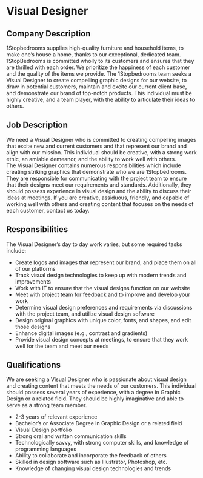 # Visual Designer

## Company Description
1Stopbedrooms supplies high-quality furniture and household items, to make one’s house a home, thanks to our exceptional, dedicated team. 1StopBedrooms is committed wholly to its customers and ensures that they are thrilled with each order. We prioritize the happiness of each customer and the quality of the items we provide. The 1Stopbedrooms team seeks a Visual Designer to create compelling graphic designs for our website, to draw in potential customers, maintain and excite our current client base, and demonstrate our brand of top-notch products. This individual must be highly creative, and a team player, with the ability to articulate their ideas to others.

## Job Description
We need a Visual Designer who is committed to creating compelling images that excite new and current customers and that represent our brand and align with our mission. This individual should be creative, with a strong work ethic, an amiable demeanor, and the ability to work well with others.  
The Visual Designer contains numerous responsibilities which include creating striking graphics that demonstrate who we are 1Stopbedrooms. They are responsible for communicating with the project team to ensure that their designs meet our requirements and standards. Additionally, they should possess experience in visual design and the ability to discuss their ideas at meetings. If you are creative, assiduous, friendly, and capable of working well with others and creating content that focuses on the needs of each customer, contact us today.

## Responsibilities
The Visual Designer’s day to day work varies, but some required tasks include:
- Create logos and images that represent our brand, and place them on all of our platforms
- Track visual design technologies to keep up with modern trends and improvements
- Work with IT to ensure that the visual designs function on our website
- Meet with project team for feedback and to improve and develop your work
- Determine visual design preferences and requirements via discussions with the project team, and utilize visual design software
- Design original graphics with unique color, fonts, and shapes, and edit those designs
- Enhance digital images (e.g., contrast and gradients)
- Provide visual design concepts at meetings, to ensure that they work well for the team and meet our needs

## Qualifications
We are seeking a Visual Designer who is passionate about visual design and creating content that meets the needs of our customers. This individual should possess several years of experience, with a degree in Graphic Design or a related field. They should be highly imaginative and able to serve as a strong team member.
- 2-3 years of relevant experience
- Bachelor’s or Associate Degree in Graphic Design or a related field
- Visual Design portfolio
- Strong oral and written communication skills
- Technologically savvy, with strong computer skills, and knowledge of programming languages
- Ability to collaborate and incorporate the feedback of others 
- Skilled in design software such as Illustrator, Photoshop, etc.
- Knowledge of changing visual design technologies and trends